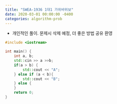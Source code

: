```yaml
---
title: "SWEA-1936 1대1 가위바위보"
date: 2020-03-01 00:00:00 -0400
categories: algorithm-prob
---
```


* 개인적인 풀이. 문제시 삭제 예정, 더 좋은 방법 공유 환영

```cpp
#include <iostream>

int main() {
	int a, b;
    std::cin >> a >>b;
    if(a > b) {
    	std::cout << "A";
    } else if (a < b){
    	std::cout << "B";
    } else {
    }
    return 0;
}
```